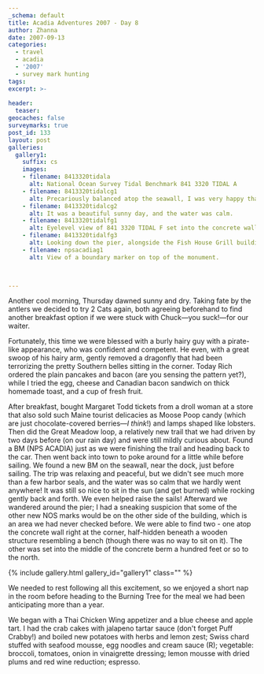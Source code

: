 ```yaml
---
_schema: default
title: Acadia Adventures 2007 - Day 8
author: Zhanna
date: 2007-09-13
categories:
  - travel
  - acadia
  - '2007'
  - survey mark hunting
tags:
excerpt: >- 
  
header:
  teaser:
geocaches: false
surveymarks: true
post_id: 133
layout: post
galleries:
  gallery1:
    suffix: cs
    images:
    - filename: 8413320tidala
      alt: National Ocean Survey Tidal Benchmark 841 3320 TIDAL A
    - filename: 8413320tidalcg1
      alt: Precariously balanced atop the seawall, I was very happy that I got the famous gazebo into this shot!      
    - filename: 8413320tidalcg2
      alt: It was a beautiful sunny day, and the water was calm.      
    - filename: 8413320tidalfg1
      alt: Eyelevel view of 841 3320 TIDAL F set into the concrete wall.
    - filename: 8413320tidalfg3
      alt: Looking down the pier, alongside the Fish House Grill building.     
    - filename: npsacadiag1
      alt: View of a boundary marker on top of the monument.      

       

---
```


Another cool morning, Thursday dawned sunny and dry.  Taking fate by the antlers we decided to try 2 Cats again, both agreeing beforehand to find another breakfast option if we were stuck with Chuck—you suck!—for our waiter.  

Fortunately, this time we were blessed with a burly hairy guy with a pirate-like appearance, who was confident and competent.  He even, with a great swoop of his hairy arm, gently removed a dragonfly that had been terrorizing the pretty Southern belles sitting in the corner.  Today Rich ordered the plain pancakes and bacon (are you sensing the pattern yet?), while I tried the egg, cheese and Canadian bacon sandwich on thick homemade toast, and a cup of fresh fruit.  

After breakfast, bought Margaret Todd tickets from a droll woman at a store that also sold such Maine tourist delicacies as Moose Poop candy (which are just chocolate-covered berries—_I think_!) and lamps shaped like lobsters.  Then did the Great Meadow loop, a relatively new trail that we had driven by two days before (on our rain day) and were still mildly curious about.  Found a BM (NPS ACADIA) just as we were finishing the trail and heading back to the car.  Then went back into town to poke around for a little while before sailing.  We found a new BM on the seawall, near the dock, just before sailing.  The trip was relaxing and peaceful, but we didn't see much more than a few harbor seals, and the water was so calm that we hardly went anywhere!  It was still so nice to sit in the sun (and get burned) while rocking gently back and forth.  We even helped raise the sails!  Afterward we wandered around the pier; I had a sneaking suspicion that some of the other new NOS marks would be on the other side of the building, which is an area we had never checked before.  We were able to find two - one atop the concrete wall right at the corner, half-hidden beneath a wooden structure resembling a bench (though there was no way to sit on it).  The other was set into the middle of the concrete berm a hundred feet or so to the north.  

{% include gallery.html gallery_id="gallery1" class="" %}

We needed to rest following all this excitement, so we enjoyed a short nap in the room before heading to the Burning Tree for the meal we had been anticipating more than a year.

We began with a Thai Chicken Wing appetizer and a blue cheese and apple tart. I had the crab cakes with jalapeno tartar sauce (don't forget Puff Crabby!) and boiled new potatoes with herbs and lemon zest; Swiss chard stuffed with seafood mousse, egg noodles and cream sauce (R); vegetable: broccoli, tomatoes, onion in vinaigrette dressing; lemon mousse with dried plums and red wine reduction; espresso.